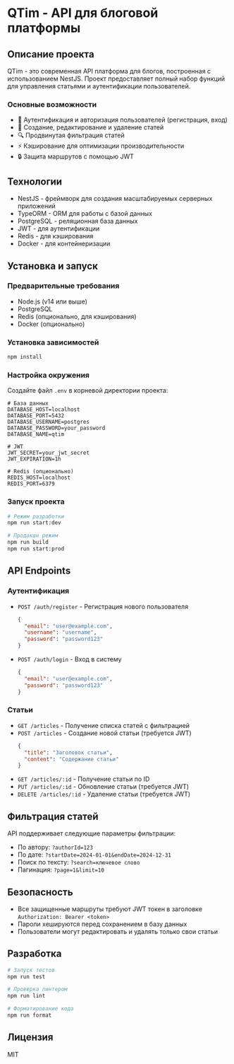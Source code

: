# QTim - API для блоговой платформы

## Описание проекта
QTim - это современная API платформа для блогов, построенная с использованием NestJS. Проект предоставляет полный набор функций для управления статьями и аутентификации пользователей.

### Основные возможности
- 🔐 Аутентификация и авторизация пользователей (регистрация, вход)
- 📝 Создание, редактирование и удаление статей
- 🔍 Продвинутая фильтрация статей
- ⚡ Кэширование для оптимизации производительности
- 🔒 Защита маршрутов с помощью JWT

## Технологии
- NestJS - фреймворк для создания масштабируемых серверных приложений
- TypeORM - ORM для работы с базой данных
- PostgreSQL - реляционная база данных
- JWT - для аутентификации
- Redis - для кэширования
- Docker - для контейнеризации

## Установка и запуск

### Предварительные требования
- Node.js (v14 или выше)
- PostgreSQL
- Redis (опционально, для кэширования)
- Docker (опционально)

### Установка зависимостей
```bash
npm install
```

### Настройка окружения
Создайте файл `.env` в корневой директории проекта:
```env
# База данных
DATABASE_HOST=localhost
DATABASE_PORT=5432
DATABASE_USERNAME=postgres
DATABASE_PASSWORD=your_password
DATABASE_NAME=qtim

# JWT
JWT_SECRET=your_jwt_secret
JWT_EXPIRATION=1h

# Redis (опционально)
REDIS_HOST=localhost
REDIS_PORT=6379
```

### Запуск проекта
```bash
# Режим разработки
npm run start:dev

# Продакшн режим
npm run build
npm run start:prod
```

## API Endpoints

### Аутентификация
- `POST /auth/register` - Регистрация нового пользователя
  ```json
  {
    "email": "user@example.com",
    "username": "username",
    "password": "password123"
  }
  ```
- `POST /auth/login` - Вход в систему
  ```json
  {
    "email": "user@example.com",
    "password": "password123"
  }
  ```

### Статьи
- `GET /articles` - Получение списка статей с фильтрацией
- `POST /articles` - Создание новой статьи (требуется JWT)
  ```json
  {
    "title": "Заголовок статьи",
    "content": "Содержание статьи"
  }
  ```
- `GET /articles/:id` - Получение статьи по ID
- `PUT /articles/:id` - Обновление статьи (требуется JWT)
- `DELETE /articles/:id` - Удаление статьи (требуется JWT)

## Фильтрация статей
API поддерживает следующие параметры фильтрации:
- По автору: `?authorId=123`
- По дате: `?startDate=2024-01-01&endDate=2024-12-31`
- Поиск по тексту: `?search=ключевое слово`
- Пагинация: `?page=1&limit=10`

## Безопасность
- Все защищенные маршруты требуют JWT токен в заголовке `Authorization: Bearer <token>`
- Пароли хешируются перед сохранением в базу данных
- Пользователи могут редактировать и удалять только свои статьи

## Разработка
```bash
# Запуск тестов
npm run test

# Проверка линтером
npm run lint

# Форматирование кода
npm run format
```

## Лицензия
MIT

